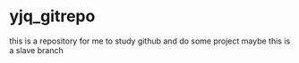 # yjq_gitrepo
this is a repository for me to study github and do some project maybe
this is a slave branch
